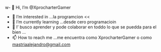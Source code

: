 w- 👋 Hi, I’m @XprocharterGamer
- 👀 I’m interested in ...la programcion <<
- 🌱 I’m currently learning ...desde cero programacioin
- 💞️ I’ busco aprender y pode colaborar en toddo lo que se puedda para el bien ...
- 📫 How to reach me ...me encuentra como XprocharterGamer o como mastriaalejandro@gmail.com

<!---
XprocharterGamer/XprocharterGamer is a ✨ special ✨ repository because its `README.md` (this file) appears on your GitHub profile.
You can click the Preview link to take a look at your changes.
--->
